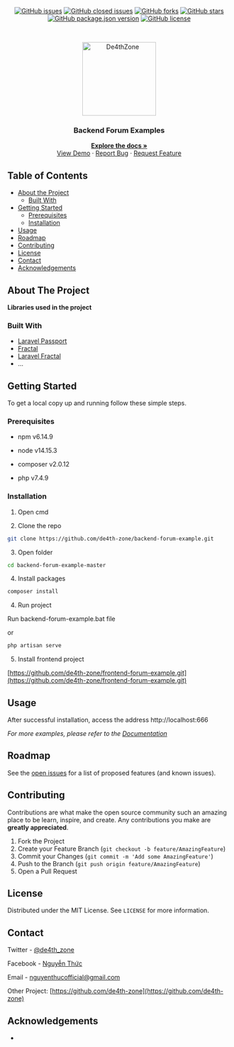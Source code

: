 <p align="center">
    <a href="https://github.com/de4th-zone/backend-forum-example/issues"><img alt="GitHub issues"
            src="https://img.shields.io/github/issues/de4th-zone/backend-forum-example"></a>
    <a href="https://github.com/de4th-zone/backend-forum-example/issues"><img alt="GitHub closed issues"
            src="https://img.shields.io/github/issues-closed/de4th-zone/backend-forum-example?color=red"></a>
    <a href="https://github.com/de4th-zone/backend-forum-example/network"><img alt="GitHub forks"
            src="https://img.shields.io/github/forks/de4th-zone/backend-forum-example"></a>
    <a href="https://github.com/de4th-zone/backend-forum-example/stargazers"><img alt="GitHub stars"
            src="https://img.shields.io/github/stars/de4th-zone/backend-forum-example"></a>
    <a href="https://github.com/de4th-zone/backend-forum-example">
        <img alt="GitHub package.json version"
            src="https://img.shields.io/github/package-json/v/de4th-zone/backend-forum-example"></a>
    <a href="https://github.com/de4th-zone/backend-forum-example/blob/main/LICENSE"><img alt="GitHub license"
            src="https://img.shields.io/github/license/de4th-zone/backend-forum-example"></a>
</p>
<br />
<p align="center">
    <a href="https://github.com/de4th-zone/backend-forum-example">
        <img src="https://i.imgur.com/6jxXR32.jpg" alt="De4thZone" width="166" height="166" />
    </a>
    <h3 align="center">Backend Forum Examples</h3>
    <p align="center">
        <a href="https://github.com/de4th-zone/backend-forum-example"><strong>Explore the docs »</strong></a>
        <br />
        <a href="https://backend-forum-example.herokuapp.com" target="_blank" rel="noopener noreferrer">View Demo</a>
        ·
        <a href="https://github.com/de4th-zone/backend-forum-example/issues">Report Bug</a>
        ·
        <a href="https://github.com/de4th-zone/backend-forum-example/issues">Request Feature</a>
    </p>
</p>

## Table of Contents

-   [About the Project](#about-the-project)
    -   [Built With](#built-with)
-   [Getting Started](#getting-started)
    -   [Prerequisites](#prerequisites)
    -   [Installation](#installation)
-   [Usage](#usage)
-   [Roadmap](#roadmap)
-   [Contributing](#contributing)
-   [License](#license)
-   [Contact](#contact)
-   [Acknowledgements](#acknowledgements)

## About The Project

**Libraries used in the project**

### Built With

-   [Laravel Passport](https://github.com/laravel/passport)
-   [Fractal](https://github.com/thephpleague/fractal)
-   [Laravel Fractal](https://github.com/spatie/laravel-fractal)
-   ...

## Getting Started

To get a local copy up and running follow these simple steps.

### Prerequisites

-   npm v6.14.9

-   node v14.15.3

-   composer v2.0.12

-   php v7.4.9

### Installation

1. Open cmd

2. Clone the repo

```sh
git clone https://github.com/de4th-zone/backend-forum-example.git
```

3. Open folder

```sh
cd backend-forum-example-master
```

4. Install packages

```sh
composer install
```

4. Run project

Run backend-forum-example.bat file

or

```sh
php artisan serve
```

5. Install frontend project

[https://github.com/de4th-zone/frontend-forum-example.git](https://github.com/de4th-zone/frontend-forum-example.git)

## Usage

After successful installation, access the address http://localhost:666

_For more examples, please refer to the [Documentation](https://github.com/de4th-zone/backend-forum-example)_

## Roadmap

See the [open issues](https://github.com/de4th-zone/backend-forum-example/issues) for a list of proposed features (and known issues).

## Contributing

Contributions are what make the open source community such an amazing place to be learn, inspire, and create. Any contributions you make are **greatly appreciated**.

1. Fork the Project
2. Create your Feature Branch (`git checkout -b feature/AmazingFeature`)
3. Commit your Changes (`git commit -m 'Add some AmazingFeature'`)
4. Push to the Branch (`git push origin feature/AmazingFeature`)
5. Open a Pull Request

## License

Distributed under the MIT License. See `LICENSE` for more information.

## Contact

Twitter - [@de4th_zone](https://twitter.com/de4th_zone)

Facebook - [Nguyễn Thức](https://www.facebook.com/d4z.d4z.d4z.d4z)

Email - nguyenthucofficial@gmail.com

Other Project: [https://github.com/de4th-zone](https://github.com/de4th-zone)

## Acknowledgements

-   []()
